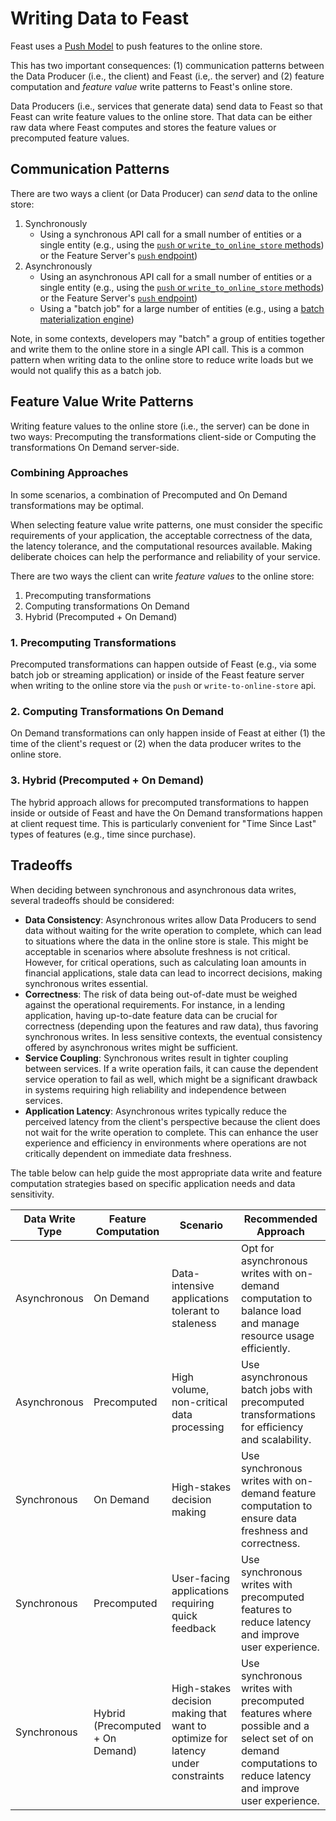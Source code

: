 # Writing Data to Feast

Feast uses a [Push Model](push-vs-pull-model.md) to push features to the online store.

This has two important consequences: (1) communication patterns between the Data Producer (i.e., the client) and Feast (i.e,. the server) and (2) feature computation and 
_feature value_ write patterns to Feast's online store.

Data Producers (i.e., services that generate data) send data to Feast so that Feast can write feature values to the online store. That data can
be either raw data where Feast computes and stores the feature values or precomputed feature values.

## Communication Patterns

There are two ways a client (or Data Producer) can *_send_* data to the online store: 

1. Synchronously
   - Using a synchronous API call for a small number of entities or a single entity (e.g., using the [`push` or `write_to_online_store` methods](../../reference/data-sources/push.md#pushing-data)) or the Feature Server's [`push` endpoint](../../reference/feature-servers/python-feature-server.md#pushing-features-to-the-online-and-offline-stores))
2. Asynchronously 
   - Using an asynchronous API call for a small number of entities or a single entity (e.g., using the [`push` or `write_to_online_store` methods](../../reference/data-sources/push.md#pushing-data)) or the Feature Server's [`push` endpoint](../../reference/feature-servers/python-feature-server.md#pushing-features-to-the-online-and-offline-stores))
   - Using a "batch job" for a large number of entities (e.g., using a [batch materialization engine](../components/batch-materialization-engine.md))

Note, in some contexts, developers may "batch" a group of entities together and write them to the online store in a 
single API call. This is a common pattern when writing data to the online store to reduce write loads but we would 
not qualify this as a batch job.

## Feature Value Write Patterns

Writing feature values to the online store (i.e., the server) can be done in two ways: Precomputing the transformations client-side or Computing the transformations On Demand server-side. 

### Combining Approaches

In some scenarios, a combination of Precomputed and On Demand transformations may be optimal.

When selecting feature value write patterns, one must consider the specific requirements of your application, the acceptable correctness of the data, the latency tolerance, and the computational resources available. Making deliberate choices can help the performance and reliability of your service.

There are two ways the client can write *feature values* to the online store:

1. Precomputing transformations
2. Computing transformations On Demand
3. Hybrid (Precomputed + On Demand)

### 1. Precomputing Transformations
Precomputed transformations can happen outside of Feast (e.g., via some batch job or streaming application) or inside of the Feast feature server when writing to the online store via the `push` or `write-to-online-store` api. 

### 2. Computing Transformations On Demand
On Demand transformations can only happen inside of Feast at either (1) the time of the client's request or (2) when the data producer writes to the online store.

### 3. Hybrid (Precomputed + On Demand)
The hybrid approach allows for precomputed transformations to happen inside or outside of Feast and have the On Demand transformations happen at client request time. This is particularly convenient for "Time Since Last" types of features (e.g., time since purchase).

## Tradeoffs

When deciding between synchronous and asynchronous data writes, several tradeoffs should be considered:

- **Data Consistency**: Asynchronous writes allow Data Producers to send data without waiting for the write operation to complete, which can lead to situations where the data in the online store is stale. This might be acceptable in scenarios where absolute freshness is not critical. However, for critical operations, such as calculating loan amounts in financial applications, stale data can lead to incorrect decisions, making synchronous writes essential.
- **Correctness**: The risk of data being out-of-date must be weighed against the operational requirements. For instance, in a lending application, having up-to-date feature data can be crucial for correctness (depending upon the features and raw data), thus favoring synchronous writes. In less sensitive contexts, the eventual consistency offered by asynchronous writes might be sufficient.
- **Service Coupling**: Synchronous writes result in tighter coupling between services. If a write operation fails, it can cause the dependent service operation to fail as well, which might be a significant drawback in systems requiring high reliability and independence between services.
- **Application Latency**: Asynchronous writes typically reduce the perceived latency from the client's perspective because the client does not wait for the write operation to complete. This can enhance the user experience and efficiency in environments where operations are not critically dependent on immediate data freshness.

The table below can help guide the most appropriate data write and feature computation strategies based on specific application needs and data sensitivity.

| Data Write Type | Feature Computation | Scenario | Recommended Approach |
|----------|-----------------|---------------------|----------------------|
| Asynchronous | On Demand | Data-intensive applications tolerant to staleness | Opt for asynchronous writes with on-demand computation to balance load and manage resource usage efficiently. |
| Asynchronous | Precomputed | High volume, non-critical data processing | Use asynchronous batch jobs with precomputed transformations for efficiency and scalability. |
| Synchronous | On Demand | High-stakes decision making | Use synchronous writes with on-demand feature computation to ensure data freshness and correctness. |
| Synchronous | Precomputed | User-facing applications requiring quick feedback | Use synchronous writes with precomputed features to reduce latency and improve user experience. |
| Synchronous | Hybrid (Precomputed + On Demand) | High-stakes decision making that want to optimize for latency under constraints| Use synchronous writes with precomputed features where possible and a select set of on demand computations to reduce latency and improve user experience. |
